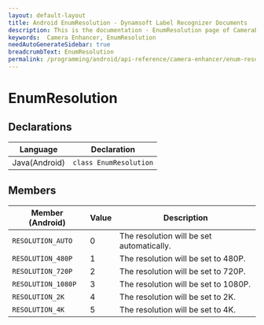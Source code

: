 ```yaml
---
layout: default-layout
title: Android EnumResolution - Dynamsoft Label Recognizer Documents
description: This is the documentation - EnumResolution page of CameraEnhancer library.
keywords:  Camera Enhancer, EnumResolution
needAutoGenerateSidebar: true
breadcrumbText: EnumResolution
permalink: /programming/android/api-reference/camera-enhancer/enum-resolution.html
---
```


# EnumResolution

## Declarations

| Language | Declaration |
|----------|-------------|
| Java(Android) | `class EnumResolution` |

## Members

| Member (Android) | Value | Description |
| ---------------- | ----- | ----------- |
| `RESOLUTION_AUTO` | 0 | The resolution will be set automatically. |
| `RESOLUTION_480P` | 1 | The resolution will be set to 480P. |
| `RESOLUTION_720P` | 2 | The resolution will be set to 720P. |
| `RESOLUTION_1080P` | 3 | The resolution will be set to 1080P. |
| `RESOLUTION_2K` | 4 | The resolution will be set to 2K. |
| `RESOLUTION_4K` | 5 | The resolution will be set to 4K. |
